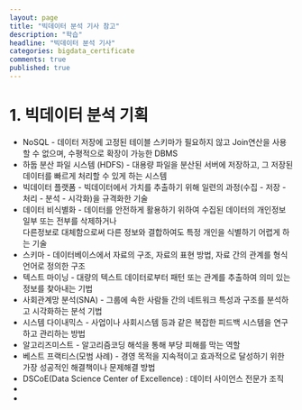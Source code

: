 ```yaml
---
layout: page
title: "빅데이터 분석 기사 참고"
description: "학습"
headline: "빅데이터 분석 기사"
categories: bigdata_certificate
comments: true
published: true
---
```


#  1. 빅데이터 분석 기획

- NoSQL - 데이터 저장에 고정된 테이블 스키마가 필요하지 않고 Join연산을 사용할 수 없으며, 수평적으로 확장이 가능한 DBMS
- 하둡 분산 파일 시스템 (HDFS) - 대용량 파일을 분산된 서버에 저장하고, 그 저장된 데이터를 빠르게 처리할 수 있게 하는 시스템
- 빅데이터 플랫폼 - 빅데이터에서 가치를 추출하기 위해 일련의 과정(수집 - 저장 - 처리 - 분석 - 시각화)을 규격화한 기술
- 데이터 비식별화 - 데이터를 안전하게 활용하기 위하여 수집된 데이터의 개인정보 일부 또는 전부를 삭제하거나 <br />
                                다른정보로 대체함으로써 다른 정보와 결합하여도 특정 개인을 식별하기 어렵게 하는 기술
- 스키마 - 데이터베이스에서 자료의 구조, 자료의 표현 방법, 자료 간의 관계를 형식 언어로 정의한 구조
- 텍스트 마이닝 - 대량의 텍스트 데이터로부터 패턴 또는 관계를 추출하여 의미 있는 정보를 찾아내는 기법
- 사회관계망 분석(SNA) - 그룹에 속한 사람들 간의 네트워크 특성과 구조를 분석하고 시각화하는 분석 기법
- 시스템 다이내믹스 - 사업이나 사회시스템 등과 같은 복잡한 피드백 시스템을 연구하고 관리하는 방법
- 알고리즈미스트 - 알고리즘코딩 해석을 통해 부당 피해를 막는 역할
- 베스트 프랙티스(모범 사례) - 경영 목적을 지속적이고 효과적으로 달성하기 위한 가장 성공적인 해결책이나 문제해결 방법
- DSCoE(Data Science Center of Excellence) : 데이터 사이언스 전문가 조직 
-
-
